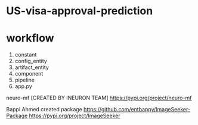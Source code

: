 # US-visa-approval-prediction

# workflow

1. constant
2. config_entity
3. artifact_entity
4. component
5. pipeline
6. app.py


neuro-mf [CREATED BY INEURON TEAM]
https://pypi.org/project/neuro-mf

Bappi Ahmed created package
https://github.com/entbappy/ImageSeeker-Package
https://pypi.org/project/ImageSeeker